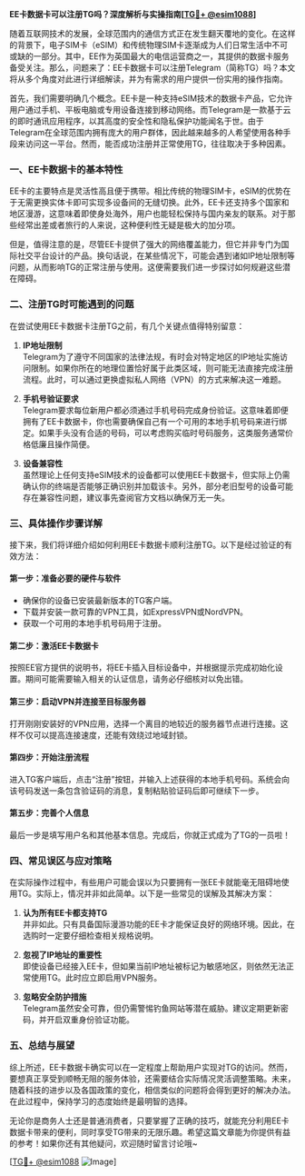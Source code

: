**EE卡数据卡可以注册TG吗？深度解析与实操指南[[TG💪+ @esim1088](https://t.me/s/esim1088)]**

随着互联网技术的发展，全球范围内的通信方式正在发生翻天覆地的变化。在这样的背景下，电子SIM卡（eSIM）和传统物理SIM卡逐渐成为人们日常生活中不可或缺的一部分。其中，EE作为英国最大的电信运营商之一，其提供的数据卡服务备受关注。那么，问题来了：EE卡数据卡可以注册Telegram（简称TG）吗？本文将从多个角度对此进行详细解读，并为有需求的用户提供一份实用的操作指南。

首先，我们需要明确几个概念。EE卡是一种支持eSIM技术的数据卡产品，它允许用户通过手机、平板电脑或专用设备连接到移动网络。而Telegram是一款基于云的即时通讯应用程序，以其高度的安全性和隐私保护功能闻名于世。由于Telegram在全球范围内拥有庞大的用户群体，因此越来越多的人希望使用各种手段来访问这一平台。然而，能否成功注册并正常使用TG，往往取决于多种因素。

### **一、EE卡数据卡的基本特性**
EE卡的主要特点是灵活性高且便于携带。相比传统的物理SIM卡，eSIM的优势在于无需更换实体卡即可实现多设备间的无缝切换。此外，EE卡还支持多个国家和地区漫游，这意味着即使身处海外，用户也能轻松保持与国内亲友的联系。对于那些经常出差或者旅行的人来说，这种便利性无疑是极大的加分项。

但是，值得注意的是，尽管EE卡提供了强大的网络覆盖能力，但它并非专门为国际社交平台设计的产品。换句话说，在某些情况下，可能会遇到诸如IP地址限制等问题，从而影响TG的正常注册与使用。这便需要我们进一步探讨如何规避这些潜在障碍。

### **二、注册TG时可能遇到的问题**
在尝试使用EE卡数据卡注册TG之前，有几个关键点值得特别留意：

1. **IP地址限制**  
   Telegram为了遵守不同国家的法律法规，有时会对特定地区的IP地址实施访问限制。如果你所在的地理位置恰好属于此类区域，则可能无法直接完成注册流程。此时，可以通过更换虚拟私人网络（VPN）的方式来解决这一难题。

2. **手机号验证要求**  
   Telegram要求每位新用户都必须通过手机号码完成身份验证。这意味着即便拥有了EE卡数据卡，你也需要确保自己有一个可用的本地手机号码来进行绑定。如果手头没有合适的号码，可以考虑购买临时号码服务，这类服务通常价格低廉且操作简便。

3. **设备兼容性**  
   虽然理论上任何支持eSIM技术的设备都可以使用EE卡数据卡，但实际上仍需确认你的终端是否能够正确识别并加载该卡。另外，部分老旧型号的设备可能存在兼容性问题，建议事先查阅官方文档以确保万无一失。

### **三、具体操作步骤详解**
接下来，我们将详细介绍如何利用EE卡数据卡顺利注册TG。以下是经过验证的有效方法：

#### **第一步：准备必要的硬件与软件**
- 确保你的设备已安装最新版本的TG客户端。
- 下载并安装一款可靠的VPN工具，如ExpressVPN或NordVPN。
- 获取一个可用的本地手机号码用于注册。

#### **第二步：激活EE卡数据卡**
按照EE官方提供的说明书，将EE卡插入目标设备中，并根据提示完成初始化设置。期间可能需要输入相关的认证信息，请务必仔细核对以免出错。

#### **第三步：启动VPN并连接至目标服务器**
打开刚刚安装好的VPN应用，选择一个离目的地较近的服务器节点进行连接。这样不仅可以提高连接速度，还能有效绕过地域封锁。

#### **第四步：开始注册流程**
进入TG客户端后，点击“注册”按钮，并输入上述获得的本地手机号码。系统会向该号码发送一条包含验证码的消息，复制粘贴验证码后即可继续下一步。

#### **第五步：完善个人信息**
最后一步是填写用户名和其他基本信息。完成后，你就正式成为了TG的一员啦！

### **四、常见误区与应对策略**
在实际操作过程中，有些用户可能会误以为只要拥有一张EE卡就能毫无阻碍地使用TG。实际上，情况并非如此简单。以下是一些常见的误解及其解决方案：

1. **认为所有EE卡都支持TG**  
   并非如此。只有具备国际漫游功能的EE卡才能保证良好的网络环境。因此，在选购时一定要仔细检查相关规格说明。

2. **忽视了IP地址的重要性**  
   即使设备已经接入EE卡，但如果当前IP地址被标记为敏感地区，则依然无法正常使用TG。此时应立即启用VPN服务。

3. **忽略安全防护措施**  
   Telegram虽然安全可靠，但仍需警惕钓鱼网站等潜在威胁。建议定期更新密码，并开启双重身份验证功能。

### **五、总结与展望**
综上所述，EE卡数据卡确实可以在一定程度上帮助用户实现对TG的访问。然而，要想真正享受到顺畅无阻的服务体验，还需要结合实际情况灵活调整策略。未来，随着科技的进步以及各国政策的变化，相信类似的问题将会得到更好的解决办法。在此过程中，保持学习的态度始终是最明智的选择。

无论你是商务人士还是普通消费者，只要掌握了正确的技巧，就能充分利用EE卡数据卡带来的便利，同时享受TG带来的无限乐趣。希望这篇文章能为你提供有益的参考！如果你还有其他疑问，欢迎随时留言讨论哦~

[[TG💪+ @esim1088](https://t.me/s/esim1088) ![Image](https://i.postimg.cc/4NQfJmqS/Snipaste-2025-05-13-00-14-12.png)]